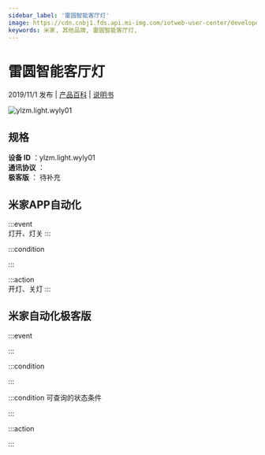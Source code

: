 ```yaml
---
sidebar_label: '雷圆智能客厅灯'
image: https://cdn.cnbj1.fds.api.mi-img.com/iotweb-user-center/developer_16790476548440wAJ6F5w.png?GalaxyAccessKeyId=AKVGLQWBOVIRQ3XLEW&Expires=9223372036854775807&Signature=PfbL4Freh1eXA3yR2Z+8wXke1xE=
keywords: 米家, 其他品牌, 雷圆智能客厅灯, 
---
```

# 雷圆智能客厅灯

2019/11/1 发布 | [产品百科](https://home.mi.com/webapp/content/baike/product/index.html?model=ylzm.light.wyly01/) | [说明书](https://home.mi.com/views/introduction.html?model=ylzm.light.wyly01&region=cn)

![ylzm.light.wyly01](https://cdn.cnbj1.fds.api.mi-img.com/iotweb-user-center/developer_16790476548440wAJ6F5w.png?GalaxyAccessKeyId=AKVGLQWBOVIRQ3XLEW&Expires=9223372036854775807&Signature=PfbL4Freh1eXA3yR2Z+8wXke1xE=)

## 规格  
> 
**设备 ID** ：ylzm.light.wyly01  
**通讯协议** ：  
**极客版**  ： 待补充 


## 米家APP自动化  

:::event  
灯开、灯关
:::

:::condition  

:::

:::action   
开灯、关灯
:::

## 米家自动化极客版  

:::event  

:::

:::condition  

:::

:::condition 可查询的状态条件  

:::

:::action  

:::

        

